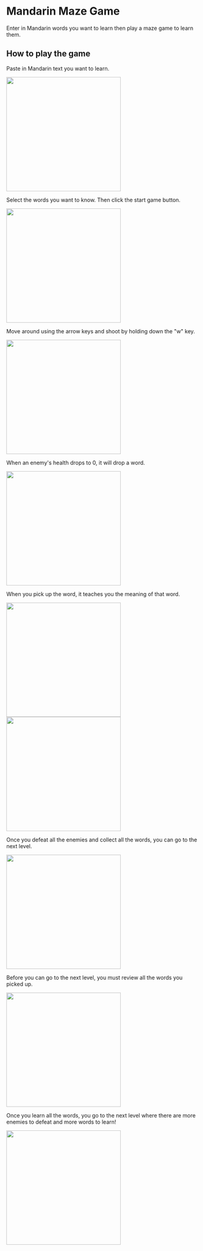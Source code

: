 # Mandarin Maze Game

Enter in Mandarin words you want to learn then play a maze game to learn them.

## How to play the game

<p>Paste in Mandarin text you want to learn.</p>

<img src="screenshots/screenshot-1.png" alt="" style="width: 300px">

<p>Select the words you want to know. Then click the start game button.</p>

<img src="screenshots/screenshot-2.png" alt="" style="width: 300px">

<p>Move around using the arrow keys and shoot by holding down the "w" key.</p>

<img src="screenshots/screenshot-3.png" alt="" style="width: 300px">

<p>When an enemy's health drops to 0, it will drop a word.</p>

<img src="screenshots/screenshot-4.png" alt="" style="width: 300px">

<p>When you pick up the word, it teaches you the meaning of that word.</p>

<img src="screenshots/screenshot-5.png" alt="" style="width: 300px">
<img src="screenshots/screenshot-6.png" alt="" style="width: 300px">

<p>Once you defeat all the enemies and collect all the words, you can go to the next level.</p>

<img src="screenshots/screenshot-7.png" alt="" style="width: 300px">

<p>Before you can go to the next level, you must review all the words you picked up.</p>

<img src="screenshots/screenshot-8.png" alt="" style="width: 300px">

<p>Once you learn all the words, you go to the next level where there are more enemies to defeat and more words to learn!</p>

<img src="screenshots/screenshot-9.png" alt="" style="width: 300px">
